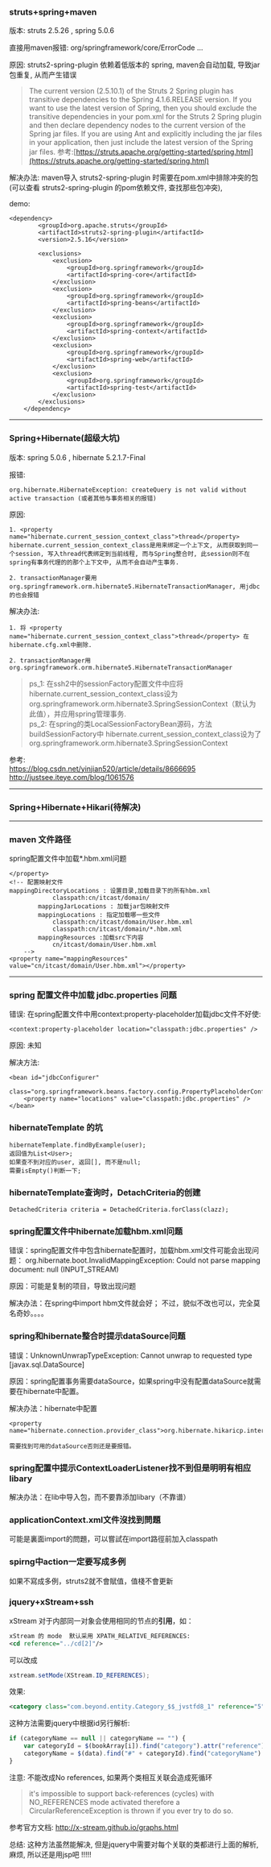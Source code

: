 ### struts+spring+maven

版本: struts 2.5.26 , spring 5.0.6

直接用maven报错: org/springframework/core/ErrorCode ...

原因:  struts2-spring-plugin 依赖着低版本的 spring, maven会自动加载, 导致jar包重复, 从而产生错误
> The current version (2.5.10.1) of the Struts 2 Spring plugin has transitive dependencies to the Spring 4.1.6.RELEASE version. If you want to use the latest version of Spring, then you should exclude the transitive dependencies in your pom.xml for the Struts 2 Spring plugin and then declare dependency nodes to the current version of the Spring jar files. If you are using Ant and explicitly including the jar files in your application, then just include the latest version of the Spring jar files.
参考:[https://struts.apache.org/getting-started/spring.html](https://struts.apache.org/getting-started/spring.html)

解决办法: maven导入 struts2-spring-plugin 时需要在pom.xml中排除冲突的包 (可以查看 struts2-spring-plugin 的pom依赖文件, 查找那些包冲突), 


demo: 

	<dependency>
	        <groupId>org.apache.struts</groupId>
	        <artifactId>struts2-spring-plugin</artifactId>
	        <version>2.5.16</version>
	
	        <exclusions>
	            <exclusion>
	                <groupId>org.springframework</groupId>
	                <artifactId>spring-core</artifactId>
	            </exclusion>
	            <exclusion>
	                <groupId>org.springframework</groupId>
	                <artifactId>spring-beans</artifactId>
	            </exclusion>
	            <exclusion>
	                <groupId>org.springframework</groupId>
	                <artifactId>spring-context</artifactId>
	            </exclusion>
	            <exclusion>
	                <groupId>org.springframework</groupId>
	                <artifactId>spring-web</artifactId>
	            </exclusion>
	            <exclusion>
	                <groupId>org.springframework</groupId>
	                <artifactId>spring-test</artifactId>
	            </exclusion>
	        </exclusions>
	    </dependency>

---

### Spring+Hibernate(超级大坑)

版本: spring 5.0.6 , hibernate 5.2.1.7-Final

报错: 

	org.hibernate.HibernateException: createQuery is not valid without active transaction (或者其他与事务相关的报错)

原因: 

	1. <property name="hibernate.current_session_context_class">thread</property>
	hibernate.current_session_context_class是用来绑定一个上下文, 从而获取到同一个session, 写入thread代表绑定到当前线程, 而与Spring整合时, 此session则不在spring有事务代理的的那个上下文中, 从而不会自动产生事务.
	   
	2. transactionManager要用org.springframework.orm.hibernate5.HibernateTransactionManager, 用jdbc的也会报错


解决办法: 

	1. 将 <property name="hibernate.current_session_context_class">thread</property> 在hibernate.cfg.xml中删除.
	
	2. transactionManager用org.springframework.orm.hibernate5.HibernateTransactionManager


>ps_1: 在ssh2中的sessionFactory配置文件中应将hibernate.current_session_context_class设为org.springframework.orm.hibernate3.SpringSessionContext（默认为此值），并应用spring管理事务.  
>ps_2: 在spring的类LocalSessionFactoryBean源码，方法buildSessionFactory中	hibernate.current_session_context_class设为了		org.springframework.orm.hibernate3.SpringSessionContext

参考:  
https://blog.csdn.net/yinjian520/article/details/8666695  
http://justsee.iteye.com/blog/1061576

---

### Spring+Hibernate+Hikari(待解决)

---

### maven 文件路径

spring配置文件中加载*.hbm.xml问题

	</property>
	<!-- 配置映射文件 
	mappingDirectoryLocations : 设置目录,加载目录下的所有hbm.xml
				classpath:cn/itcast/domain/
			mappingJarLocations : 加载jar包映射文件
			mappingLocations : 指定加载哪一些文件
				classpath:cn/itcast/domain/User.hbm.xml
				classpath:cn/itcast/domain/*.hbm.xml
			mappingResources :加载src下内容
				cn/itcast/domain/User.hbm.xml
		-->
	<property name="mappingResources" value="cn/itcast/domain/User.hbm.xml"></property>



---

### spring 配置文件中加载 jdbc.properties 问题

错误: 在spring配置文件中用context:property-placeholder加载jdbc文件不好使:

	<context:property-placeholder location="classpath:jdbc.properties" /> 


原因: 未知

解决方法:
	
	<bean id="jdbcConfigurer"
		class="org.springframework.beans.factory.config.PropertyPlaceholderConfigurer">
		<property name="locations" value="classpath:jdbc.properties" />
	</bean>

### hibernateTemplate 的坑

	hibernateTemplate.findByExample(user);
	返回值为List<User>; 
	如果查不到对应的user, 返回[], 而不是null;
	需要isEmpty()判断一下;

### hibernateTemplate查询时，DetachCriteria的创建

	DetachedCriteria criteria = DetachedCriteria.forClass(clazz);


### spring配置文件中hibernate加载hbm.xml问题

错误：spring配置文件中包含hibernate配置时，加载hbm.xml文件可能会出现问题：
org.hibernate.boot.InvalidMappingException: Could not parse mapping document: null (INPUT_STREAM)

原因：可能是复制的项目，导致出现问题

解决办法：在spring中import hbm文件就会好；
不过，貌似不改也可以，完全莫名奇妙。。。。

### spring和hibernate整合时提示dataSource问题
错误：UnknownUnwrapTypeException: Cannot unwrap to requested type [javax.sql.DataSource]

原因：spring配置事务需要dataSource，如果spring中没有配置dataSource就需要在hibernate中配置。

解决办法：hibernate中配置

	<property name="hibernate.connection.provider_class">org.hibernate.hikaricp.internal.HikariCPConnectionProvider</property>
	
	需要找到可用的dataSource否则还是要报错。

### spring配置中提示ContextLoaderListener找不到但是明明有相应libary

解决办法：在lib中导入包，而不要靠添加libary（不靠谱）

### applicationContext.xml文件沒找到問題

可能是裏面import的問題，可以嘗試在import路徑前加入classpath

### spirng中action一定要写成多例

如果不寫成多例，struts2就不會賦值，值棧不會更新

### jquery+xStream+ssh

xStream 对于内部同一对象会使用相同的节点的**引用**，如：

```xml
xStream 的 mode  默认采用 XPATH_RELATIVE_REFERENCES:
<cd reference="../cd[2]"/>
```

可以改成

```java
xstream.setMode(XStream.ID_REFERENCES);
```

效果:

```xml
<category class="com.beyond.entity.Category_$$_jvstfd8_1" reference="5"/>
```

这种方法需要jquery中根据id另行解析:

```js
if (categoryName == null || categoryName == "") {
	var categoryId = $(bookArray[i]).find("category").attr("reference");
	categoryName = $(data).find("#" + categoryId).find("categoryName").text();
}
```



注意: 不能改成No references, 如果两个类相互关联会造成死循环

>  it's impossible to support back-references (cycles) with NO_REFERENCES mode activated therefore a CircularReferenceException is thrown if you ever try to do so. 

参考官方文档: http://x-stream.github.io/graphs.html

总结: 这种方法虽然能解决, 但是jquery中需要对每个关联的类都进行上面的解析, 麻烦, 所以还是用jsp吧 !!!!!

